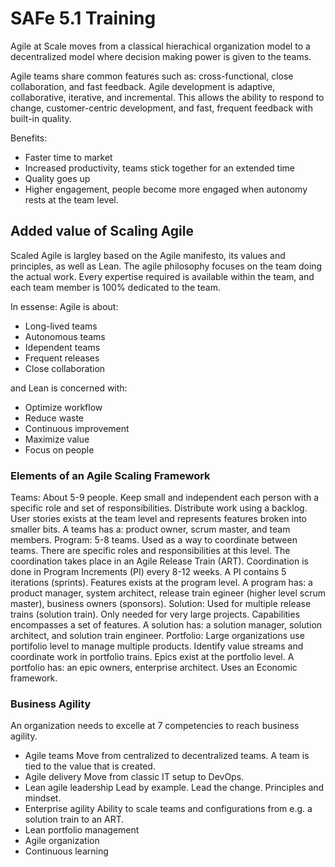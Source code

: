 # SAFe 5.1 Training
Agile at Scale moves from a classical hierachical organization model to a decentralized model where decision making power is given to the teams.  

Agile teams share common features such as: cross-functional, close collaboration, and fast feedback.
Agile development is adaptive, collaborative, iterative, and incremental. This allows the ability to respond to change, customer-centric development, and fast, frequent feedback with built-in quality.

Benefits:
- Faster time to market
- Increased productivity, teams stick together for an extended time
- Quality goes up
- Higher engagement, people become more engaged when autonomy rests at the team level.

## Added value of Scaling Agile

Scaled Agile is largley based on the Agile manifesto, its values and principles, as well as Lean.
The agile philosophy focuses on the team doing the actual work. Every expertise required is available within the team, and each team member is 100% dedicated to the team.  

In essense:
Agile is about:
- Long-lived teams
- Autonomous teams
- Idependent teams
- Frequent releases
- Close collaboration

and Lean is concerned with:
- Optimize workflow
- Reduce waste
- Continuous improvement
- Maximize value
- Focus on people

### Elements of an Agile Scaling Framework
Teams:   About 5-9 people. Keep small and independent each person with a specific role and set of responsibilities. Distribute work using a backlog.
         User stories exists at the team level and represents features broken into smaller bits.
         A teams has a: product owner, scrum master, and team members.
Program: 5-8 teams. Used as a way to coordinate between teams. There are specific roles and responsibilities at this level. The coordination takes place in an Agile Release Train (ART).
         Coordination is done in Program Increments (PI) every 8-12 weeks. A PI contains 5 iterations (sprints).
         Features exists at the program level.
         A program has: a product manager, system architect, release train egineer (higher level scrum master), business owners (sponsors).
Solution: Used for multiple release trains (solution train). Only needed for very large projects.
          Capabilities encompasses a set of features.
          A solution has: a solution manager, solution architect, and solution train engineer.
Portfolio: Large organizations use portifolio level to manage multiple products.
           Identify value streams and coordinate work in portfolio trains.
           Epics exist at the portfolio level.
           A portfolio has: an epic owners, enterprise architect.
           Uses an Economic framework.

### Business Agility
An organization needs to excelle at 7 competencies to reach business agility.
- Agile teams
  Move from centralized to decentralized teams. A team is tied to the value that is created.
- Agile delivery
  Move from classic IT setup to DevOps.
- Lean agile leadership
  Lead by example. Lead the change. Principles and mindset.
- Enterprise agility
  Ability to scale teams and configurations from e.g. a solution train to an ART.
- Lean portfolio management
- Agile organization
- Continuous learning